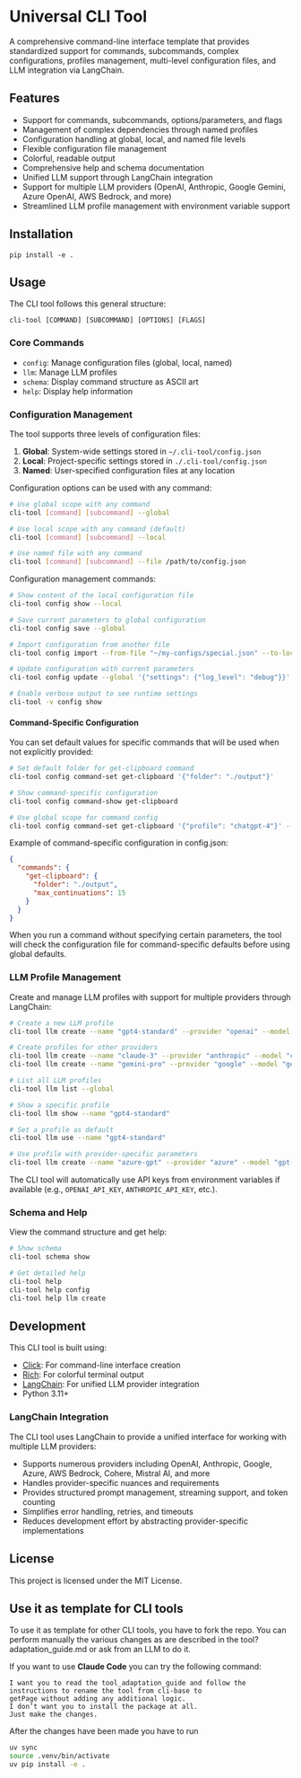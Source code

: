 # Universal CLI Tool

A comprehensive command-line interface template that provides standardized support for commands, subcommands, complex configurations, profiles management, multi-level configuration files, and LLM integration via LangChain.

## Features

- Support for commands, subcommands, options/parameters, and flags
- Management of complex dependencies through named profiles
- Configuration handling at global, local, and named file levels
- Flexible configuration file management
- Colorful, readable output
- Comprehensive help and schema documentation
- Unified LLM support through LangChain integration
- Support for multiple LLM providers (OpenAI, Anthropic, Google Gemini, Azure OpenAI, AWS Bedrock, and more)
- Streamlined LLM profile management with environment variable support

## Installation

```
pip install -e .
```

## Usage

The CLI tool follows this general structure:

```
cli-tool [COMMAND] [SUBCOMMAND] [OPTIONS] [FLAGS]
```

### Core Commands

- `config`: Manage configuration files (global, local, named)
- `llm`: Manage LLM profiles
- `schema`: Display command structure as ASCII art
- `help`: Display help information

### Configuration Management

The tool supports three levels of configuration files:

1. **Global**: System-wide settings stored in `~/.cli-tool/config.json`
2. **Local**: Project-specific settings stored in `./.cli-tool/config.json`
3. **Named**: User-specified configuration files at any location

Configuration options can be used with any command:

```bash
# Use global scope with any command
cli-tool [command] [subcommand] --global

# Use local scope with any command (default)
cli-tool [command] [subcommand] --local

# Use named file with any command
cli-tool [command] [subcommand] --file /path/to/config.json
```

Configuration management commands:

```bash
# Show content of the local configuration file
cli-tool config show --local

# Save current parameters to global configuration
cli-tool config save --global

# Import configuration from another file
cli-tool config import --from-file "~/my-configs/special.json" --to-local

# Update configuration with current parameters
cli-tool config update --global '{"settings": {"log_level": "debug"}}'

# Enable verbose output to see runtime settings
cli-tool -v config show
```

#### Command-Specific Configuration

You can set default values for specific commands that will be used when not explicitly provided:

```bash
# Set default folder for get-clipboard command
cli-tool config command-set get-clipboard '{"folder": "./output"}'

# Show command-specific configuration
cli-tool config command-show get-clipboard

# Use global scope for command config
cli-tool config command-set get-clipboard '{"profile": "chatgpt-4"}' --global
```

Example of command-specific configuration in config.json:
```json
{
  "commands": {
    "get-clipboard": {
      "folder": "./output",
      "max_continuations": 15
    }
  }
}
```

When you run a command without specifying certain parameters, the tool will check the configuration file for command-specific defaults before using global defaults.

### LLM Profile Management

Create and manage LLM profiles with support for multiple providers through LangChain:

```bash
# Create a new LLM profile
cli-tool llm create --name "gpt4-standard" --provider "openai" --model "gpt-4" --api-key "key123" --temperature 0.7 --global

# Create profiles for other providers
cli-tool llm create --name "claude-3" --provider "anthropic" --model "claude-3-sonnet" --api-key "key456" --temperature 0.7 --global
cli-tool llm create --name "gemini-pro" --provider "google" --model "gemini-pro" --api-key "key789" --project-id "my-project" --global

# List all LLM profiles
cli-tool llm list --global

# Show a specific profile
cli-tool llm show --name "gpt4-standard"

# Set a profile as default
cli-tool llm use --name "gpt4-standard"

# Use profile with provider-specific parameters
cli-tool llm create --name "azure-gpt" --provider "azure" --model "gpt-4" --api-key "key123" --deployment "my-deployment" --base-url "https://example.openai.azure.com" --api-version "2023-05-15" --global
```

The CLI tool will automatically use API keys from environment variables if available (e.g., `OPENAI_API_KEY`, `ANTHROPIC_API_KEY`, etc.).

### Schema and Help

View the command structure and get help:

```bash
# Show schema
cli-tool schema show

# Get detailed help
cli-tool help
cli-tool help config
cli-tool help llm create
```

## Development

This CLI tool is built using:

- [Click](https://click.palletsprojects.com/): For command-line interface creation
- [Rich](https://rich.readthedocs.io/): For colorful terminal output
- [LangChain](https://www.langchain.com/): For unified LLM provider integration
- Python 3.11+

### LangChain Integration

The CLI tool uses LangChain to provide a unified interface for working with multiple LLM providers:

- Supports numerous providers including OpenAI, Anthropic, Google, Azure, AWS Bedrock, Cohere, Mistral AI, and more
- Handles provider-specific nuances and requirements
- Provides structured prompt management, streaming support, and token counting
- Simplifies error handling, retries, and timeouts
- Reduces development effort by abstracting provider-specific implementations

## License

This project is licensed under the MIT License.


## Use it as template for CLI tools 
To use it as template for other CLI tools, you have to fork the repo.
You can perform manually the various changes as are described in the tool?adaptation_guide.md or ask from an LLM to do it. 

If you want to use **Claude Code** you can try the following command: 
``` 
I want you to read the tool_adaptation_guide and follow the instructions to rename the tool from cli-base to
getPage without adding any additional logic.
I don’t want you to install the package at all. 
Just make the changes.
``` 

After the changes have been made you have to run 
```bash 
uv sync 
source .venv/bin/activate
uv pip install -e .
``` 

